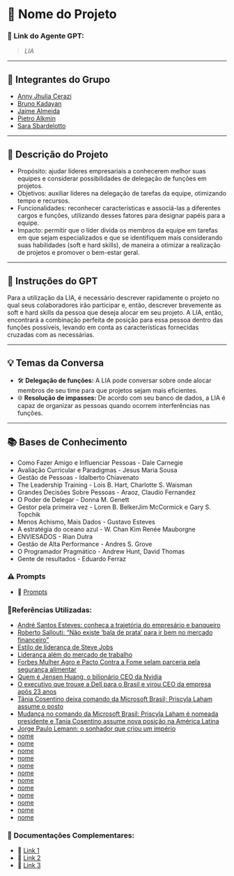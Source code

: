 # **🚀 Nome do Projeto**

### **🔗 Link do Agente GPT:**  
> _LIA_

---

## **👥 Integrantes do Grupo**  
- [Anny Jhulia Cerazi](#)
- [Bruno Kadayan](#)
- [Jaime Almeida](#)
- [Pietro Alkmin](#)
- [Sara Sbardelotto](#)
  
---

## **📄 Descrição do Projeto**  
- Propósito: ajudar líderes empresariais a conhecerem melhor suas equipes e considerar possibilidades de delegação de funções em projetos.
- Objetivos: auxiliar líderes na delegação de tarefas da equipe, otimizando tempo e recursos.
- Funcionalidades: reconhecer características e associá-las a diferentes cargos e funções, utilizando desses fatores para designar papéis para a equipe.
- Impacto: permitir que o líder divida os membros da equipe em tarefas em que sejam especializados e que se identifiquem mais considerando suas habilidades (soft e hard skills), de maneira a otimizar a realização de projetos e promover o bem-estar geral.


---

## **🤖 Instruções do GPT** 
Para a utilização da LIA, é necessário descrever rapidamente o projeto no qual seus colaboradores irão participar e, então, descrever brevemente as soft e hard skills da pessoa que deseja alocar em seu projeto. A LIA, então, encontrará a combinação perfeita de posição para essa pessoa dentro das funções possíveis, levando em conta as características fornecidas cruzadas com as necessárias.

---

## **💡 Temas da Conversa** 
- 🛠️ **Delegação de funções:** A LIA pode conversar sobre onde alocar membros de seu time para que projetos sejam mais eficientes.  
- 🌐 **Resolução de impasses:** De acordo com seu banco de dados, a LIA é capaz de organizar as pessoas quando ocorrem interferências nas funções.
  
---

## **📚 Bases de Conhecimento**  
- Como Fazer Amigo e Influenciar Pessoas - Dale Carnegie
- Avaliação Curricular e Paradigmas - Jesus Maria Sousa
- Gestão de Pessoas - Idalberto Chiavenato
- The Leadership Training - Lois B. Hart, Charlotte S. Waisman
- Grandes Decisões Sobre Pessoas - Araoz, Claudio Fernandez
- O Poder de Delegar - Donna M. Genett
- Gestor pela primeira vez - Loren B. BelkerJim McCormick e Gary S. Topchik
- Menos Achismo, Mais Dados - Gustavo Esteves
- A estratégia do oceano azul - W. Chan Kim Renée Mauborgne
- ENVIESADOS - Rian Dutra
- Gestão de Alta Performance - Andres S. Grove
- O Programador Pragmático - Andrew Hunt, David Thomas
- Gente de resultados - Eduardo Ferraz

### **⚠️ Prompts**
- 📗 <a href="https://github.com/annyjhulia/InteliHackathonOnboarding2025/prompts" >Prompts</a>

### **📘Referências Utilizadas:**  
- <a href="https://investidor10.com.br/conteudo/andre-santos-esteves-conheca-a-trajetoria-do-empresario-e-banqueiro-103774/?utm_source=chatgpt.com" >André Santos Esteves: conheça a trajetória do empresário e banqueiro</a>
- <a href="https://www.napratica.org.br/roberto-sallouti-mercado-financeiro/?utm_source=chatgpt.com" >Roberto Sallouti: “Não existe ‘bala de prata’ para ir bem no mercado financeiro”</a>
- <a href="https://fourweekmba.com/pt/estilo-de-lideran%C3%A7a-de-steve-jobs/?utm_source=chatgpt.com" >Estilo de liderança de Steve Jobs</a>
- <a href="https://aiesec.org.br/lideranca-alem-do-mercado-de-trabalho/?utm_source=chatgpt.com" >Liderança além do mercado de trabalho</a>
- <a href="https://forbes.com.br/forbesagro/2024/06/forbesmulher-agro-e-pacto-contra-a-fome-selam-parceria-pela-seguranca-alimentar/?utm_source=chatgpt.com" >Forbes Mulher Agro e Pacto Contra a Fome selam parceria pela segurança alimentar</a>
- <a href="https://epocanegocios.globo.com/tudo-sobre/noticia/2023/08/quem-e-jensen-huang-o-bilionario-ceo-da-nvidia.ghtml?utm_source=chatgpt.com" >Quem é Jensen Huang, o bilionário CEO da Nvidia </a>
- <a href="https://investnews.com.br/negocios/o-executivo-que-trouxe-a-dell-para-o-brasil-e-virou-ceo-da-empresa-apos-23-anos/" >O executivo que trouxe a Dell para o Brasil e virou CEO da empresa após 23 anos</a>
- <a href="https://exame.com/tecnologia/tania-cosentino-deixa-comando-da-microsoft-brasil-priscyla-laham-assume-o-posto/?utm_source=chatgpt.com" >Tânia Cosentino deixa comando da Microsoft Brasil; Priscyla Laham assume o posto</a>
- <a href="https://epocanegocios.globo.com/empresas/noticia/2024/12/mudanca-no-comando-da-microsoft-brasil-priscyla-laham-e-nomeada-presidente-e-tania-cosentino-assume-nova-posicao-na-america-latina.ghtml?utm_source=chatgpt.com" >Mudança no comando da Microsoft Brasil: Priscyla Laham é nomeada presidente e Tania Cosentino assume nova posição na América Latina </a>
- <a href="https://www.infomoney.com.br/perfil/jorge-paulo-lemann/" >Jorge Paulo Lemann: o sonhador que criou um império </a>
- <a href="link" >nome</a>
- <a href="link" >nome</a>
- <a href="link" >nome</a>
- <a href="link" >nome</a>
- <a href="link" >nome</a>
- <a href="link" >nome</a>
- <a href="link" >nome</a>
- <a href="link" >nome</a>
- <a href="link" >nome</a>
- <a href="link" >nome</a>
- <a href="link" >nome</a>
- <a href="link" >nome</a>



### **📖 Documentações Complementares:**  
- 🔗 [Link 1](#)  
- 🔗 [Link 2](#)  
- 🔗 [Link 3](#)  
